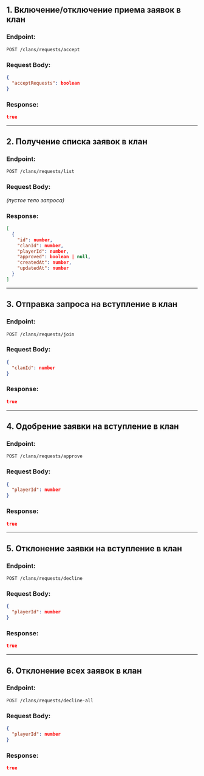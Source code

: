 ## 1. Включение/отключение приема заявок в клан

### Endpoint:

```
POST /clans/requests/accept
```

### Request Body:

```json
{
  "acceptRequests": boolean
}
```

### Response:

```json
true
```

---

## 2. Получение списка заявок в клан

### Endpoint:

```
POST /clans/requests/list
```

### Request Body:

_(пустое тело запроса)_

### Response:

```json
[
  {
    "id": number,
    "clanId": number,
    "playerId": number,
    "approved": boolean | null,
    "createdAt": number,
    "updatedAt": number
  }
]
```

---

## 3. Отправка запроса на вступление в клан

### Endpoint:

```
POST /clans/requests/join
```

### Request Body:

```json
{
  "clanId": number
}
```

### Response:

```json
true
```

---

## 4. Одобрение заявки на вступление в клан

### Endpoint:

```
POST /clans/requests/approve
```

### Request Body:

```json
{
  "playerId": number
}
```

### Response:

```json
true
```

---

## 5. Отклонение заявки на вступление в клан

### Endpoint:

```
POST /clans/requests/decline
```

### Request Body:

```json
{
  "playerId": number
}
```

### Response:

```json
true
```

---

## 6. Отклонение всех заявок в клан

### Endpoint:

```
POST /clans/requests/decline-all
```

### Request Body:

```json
{
  "playerId": number
}
```

### Response:

```json
true
```

